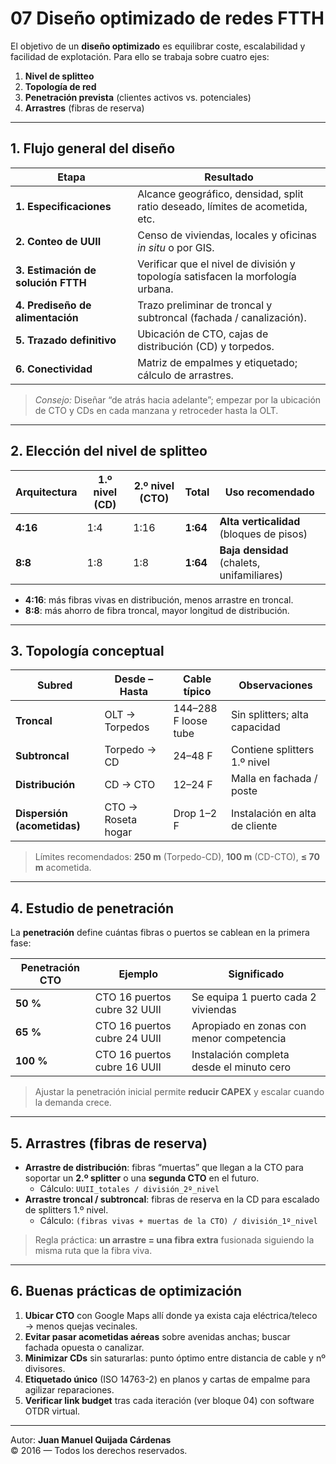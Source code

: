 # 07 Diseño optimizado de redes FTTH

El objetivo de un **diseño optimizado** es equilibrar coste, escalabilidad y facilidad de explotación. Para ello se trabaja sobre cuatro ejes:

1. **Nivel de splitteo**
2. **Topología de red**
3. **Penetración prevista** (clientes activos vs. potenciales)
4. **Arrastres** (fibras de reserva)

---

## 1. Flujo general del diseño

| Etapa | Resultado |
|-------|-----------|
| **1. Especificaciones** | Alcance geográfico, densidad, split ratio deseado, límites de acometida, etc. |
| **2. Conteo de UUII** | Censo de viviendas, locales y oficinas *in situ* o por GIS. |
| **3. Estimación de solución FTTH** | Verificar que el nivel de división y topología satisfacen la morfología urbana. |
| **4. Prediseño de alimentación** | Trazo preliminar de troncal y subtroncal (fachada / canalización). |
| **5. Trazado definitivo** | Ubicación de CTO, cajas de distribución (CD) y torpedos. |
| **6. Conectividad** | Matriz de empalmes y etiquetado; cálculo de arrastres. |

> *Consejo:* Diseñar “de atrás hacia adelante”; empezar por la ubicación de CTO y CDs en cada manzana y retroceder hasta la OLT.

---

## 2. Elección del nivel de splitteo

| Arquitectura | 1.º nivel (CD) | 2.º nivel (CTO) | Total | Uso recomendado |
|--------------|---------------|-----------------|-------|-----------------|
| **4:16**     | 1:4 | 1:16 | **1:64** | **Alta verticalidad** (bloques de pisos) |
| **8:8**      | 1:8 | 1:8  | **1:64** | **Baja densidad** (chalets, unifamiliares) |

- **4:16**: más fibras vivas en distribución, menos arrastre en troncal.  
- **8:8**: más ahorro de fibra troncal, mayor longitud de distribución.

---

## 3. Topología conceptual

| Subred | Desde – Hasta | Cable típico | Observaciones |
|--------|---------------|-------------|---------------|
| **Troncal** | OLT → Torpedos | 144–288 F loose tube | Sin splitters; alta capacidad |
| **Subtroncal** | Torpedo → CD | 24–48 F | Contiene splitters 1.º nivel |
| **Distribución** | CD → CTO | 12–24 F | Malla en fachada / poste |
| **Dispersión (acometidas)** | CTO → Roseta hogar | Drop 1–2 F | Instalación en alta de cliente |

> Límites recomendados: **250 m** (Torpedo-CD), **100 m** (CD-CTO), **≤ 70 m** acometida.

---

## 4. Estudio de penetración

La **penetración** define cuántas fibras o puertos se cablean en la primera fase:

| Penetración CTO | Ejemplo | Significado |
|-----------------|---------|-------------|
| **50 %** | CTO 16 puertos cubre 32 UUII | Se equipa 1 puerto cada 2 viviendas |
| **65 %** | CTO 16 puertos cubre 24 UUII | Apropiado en zonas con menor competencia |
| **100 %** | CTO 16 puertos cubre 16 UUII | Instalación completa desde el minuto cero |

> Ajustar la penetración inicial permite **reducir CAPEX** y escalar cuando la demanda crece.

---

## 5. Arrastres (fibras de reserva)

- **Arrastre de distribución**: fibras “muertas” que llegan a la CTO para soportar un **2.º splitter** o una **segunda CTO** en el futuro.  
  - Cálculo: `UUII_totales / división_2º_nivel`
- **Arrastre troncal / subtroncal**: fibras de reserva en la CD para escalado de splitters 1.º nivel.  
  - Cálculo: `(fibras vivas + muertas de la CTO) / división_1º_nivel`

> Regla práctica: **un arrastre = una fibra extra** fusionada siguiendo la misma ruta que la fibra viva.

---

## 6. Buenas prácticas de optimización

1. **Ubicar CTO** con Google Maps allí donde ya exista caja eléctrica/teleco → menos quejas vecinales.  
2. **Evitar pasar acometidas aéreas** sobre avenidas anchas; buscar fachada opuesta o canalizar.  
3. **Minimizar CDs** sin saturarlas: punto óptimo entre distancia de cable y nº divisores.  
4. **Etiquetado único** (ISO 14763-2) en planos y cartas de empalme para agilizar reparaciones.  
5. **Verificar link budget** tras cada iteración (ver bloque 04) con software OTDR virtual.

---

Autor: **Juan Manuel Quijada Cárdenas**  
© 2016 — Todos los derechos reservados.

